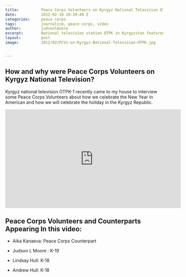 ```yaml
---
title:			Peace Corps Volunteers on Kyrgyz National Television OTPK
date:			2012-02-18 10:39:49 Z
categories:		peace corps
tags:			journalism, peace corps, video
author:			judsonlmoore
excerpt:		National television station OTPK in Kyrgyzstan featured me and some of my Peace Corps Volunteer colleagues during a story about how Americans celebrate NYE.
layout:			post
image:			2012/02/PCVs-on-Kyrgyz-National-Television-OTPK.jpg


---
```


## How and why were Peace Corps Volunteers on Kyrgyz National Television?

Kyrgyz national television ОТРК-1 recently came to my house to interview some Peace Corps Volunteers about how we celebrate the New Year in American and how we will celebrate the holiday in the Kyrgyz Republic.

<iframe width="560" height="315" src="https://www.youtube.com/embed/pe5f6MfkjYY" frameborder="0" allow="accelerometer; autoplay; encrypted-media; gyroscope; picture-in-picture" allowfullscreen></iframe>

## Peace Corps Volunteers and Counterparts Appearing In this video:

- Aika Kanaeva: Peace Corps Counterpart

- Judson L Moore : K-19

- Lindsay Hull: K-18

- Andrew Hull: K-18
